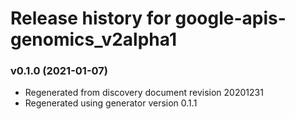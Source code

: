 # Release history for google-apis-genomics_v2alpha1

### v0.1.0 (2021-01-07)

* Regenerated from discovery document revision 20201231
* Regenerated using generator version 0.1.1

